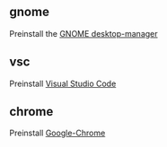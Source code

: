 ## gnome
Preinstall the [GNOME desktop-manager](https://www.gnome.org/)

## vsc
Preinstall [Visual Studio Code](https://code.visualstudio.com/docs/setup/linux)

## chrome
Preinstall [Google-Chrome](https://www.google.com/chrome/)